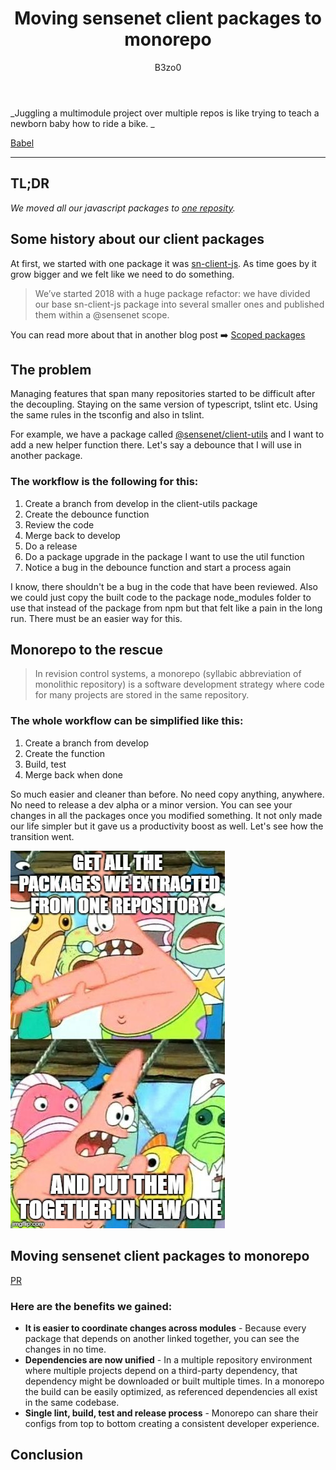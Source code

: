 ﻿---
title: 'Moving sensenet client packages to monorepo'
author: B3zo0
image: '../img/posts/monorepo/colorful-stack.jpg'
tags: [monorepo, refactor, JavaScript, client packages]
---

_Juggling a multimodule project over multiple repos is like trying to teach a newborn baby how to ride a bike. _

[Babel](https://github.com/babel/babel/blob/master/doc/design/monorepo.md#why-is-babel-a-monorepo)

---

## TL;DR
*We moved all our javascript packages to [one reposity](https://github.com/SenseNet/sn-client).*

## Some history about our client packages

At first, we started with one package it was [sn-client-js](https://github.com/SenseNet/sn-client-js). As time goes by it grow bigger and we felt like we need to do something.

> We’ve started 2018 with a huge package refactor: we have divided our base sn-client-js package into several smaller ones and published them within a @sensenet scope.

You can read more about that in another blog post ➡️ [Scoped packages](/blog/2018/02/21/scoped-packages 'Scoped packages')

## The problem

Managing features that span many repositories started to be difficult after the decoupling.
Staying on the same version of typescript, tslint etc.
Using the same rules in the tsconfig and also in tslint.

For example, we have a package called [@sensenet/client-utils](https://www.npmjs.com/package/@sensenet/client-utils) and I want to add a new helper function there.
Let's say a debounce that I will use in another package.

### The workflow is the following for this:

1.  Create a branch from develop in the client-utils package
2.  Create the debounce function
3.  Review the code
4.  Merge back to develop
5.  Do a release
6.  Do a package upgrade in the package I want to use the util function
7.  Notice a bug in the debounce function and start a process again

I know, there shouldn't be a bug in the code that have been reviewed. Also we could just copy the built code to the package node_modules folder to use that instead of the package from npm but that felt like a pain in the long run. There must be an easier way for this.

## Monorepo to the rescue

> In revision control systems, a monorepo (syllabic abbreviation of monolithic repository) is a software development strategy where code for many projects are stored in the same repository.

### The whole workflow can be simplified like this:

1.  Create a branch from develop
2.  Create the function
3.  Build, test
4.  Merge back when done

So much easier and cleaner than before. No need copy anything, anywhere. No need to release a dev alpha or a minor version. You can see your changes in all the packages once you modified something. It not only made our life simpler but it gave us a productivity boost as well. Let's see how the transition went.

![Patrick](/img/posts/monorepo/patrick-meme.jpg 'Get all the packages we extracted from one repository and put them together in a new one')

## Moving sensenet client packages to monorepo

[PR](https://github.com/SenseNet/sn-client/pull/1)


### Here are the benefits we gained:

- **It is easier to coordinate changes across modules** - Because every package that depends on another linked together, you can see the changes in no time.
- **Dependencies are now unified** - In a multiple repository environment where multiple projects depend on a third-party dependency, that dependency might be downloaded or built multiple times. In a monorepo the build can be easily optimized, as referenced dependencies all exist in the same codebase.
- **Single lint, build, test and release process** - Monorepo can share their configs from top to bottom creating a consistent developer experience.

## Conclusion
